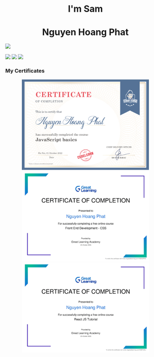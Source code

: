 <h1 align="center">I'm Sam</h1>
<h1 align="center">Nguyen Hoang Phat</h1>

<img src="https://img.shields.io/github/watchers/SamNguyen1204/SamNguyen?style=social">

<p align="center>
          
<img src="https://img.icons8.com/color/96/000000/html-5--v1.png"/>
<img src="https://img.icons8.com/color/96/000000/css3.png"/>
<img src="https://img.icons8.com/color/96/000000/javascript--v1.png"/>
<img src="https://img.icons8.com/office/96/000000/react.png"/>
                                                            
</p>



<h3>My Certificates</h3>
                                                            
<p align="center">
                 
<img src="./Images/CodeLearn_certification.png" width="400px">
<img src="./Images/css.png"  width="400px">
<img src="./Images/reactjs.png" width="400px">
                                      
</p>

